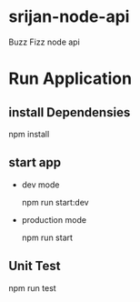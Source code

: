 # srijan-node-api
Buzz Fizz node api

# Run Application

## install Dependensies 
   npm install
## start app
   - dev mode
   
      npm run start:dev
   - production mode
   
      npm run start
      
## Unit Test
   
   npm run test
